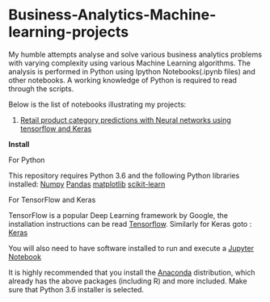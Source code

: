 # Business-Analytics-Machine-learning-projects
 My humble attempts analyse and solve various business analytics problems with varying complexity using various Machine Learning algorithms. The analysis is performed in Python using Ipython Notebooks(.ipynb files) and other notebooks. A working knowledge of Python is required to read through the scripts.

Below is the list of notebooks illustrating my projects:
1. [Retail product category predictions with Neural networks using tensorflow and Keras](https://github.com/remyaem/Business-Analytics-Machine-learning-projects/blob/master/Retail%20product%20category%20predictions%20with%20Neural%20networks.ipynb)


****Install****

For Python

This repository requires Python 3.6 and the following Python libraries installed:
[Numpy](http://www.numpy.org/)
[Pandas](http://pandas.pydata.org/)
[matplotlib](https://matplotlib.org/)
[scikit-learn](https://scikit-learn.org/stable/)

For TensorFlow and Keras

TensorFlow is a popular Deep Learning framework by Google, the installation instructions can be read [Tensorflow](https://www.tensorflow.org/install/). Similarly for Keras goto : [Keras](https://keras.io/#installation)

You will also need to have software installed to run and execute a [Jupyter Notebook](http://ipython.org/notebook.html)

It is highly recommended that you install the [Anaconda](https://www.anaconda.com/distribution/) distribution, which already has the above packages (including R) and more included. Make sure that Python 3.6 installer is selected.
